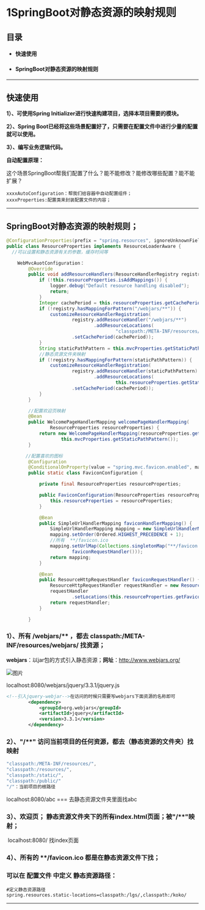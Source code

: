 # 1SpringBoot对静态资源的映射规则

## 目录

- #### 快速使用

- #### SpringBoot对静态资源的映射规则

------

## 快速使用

**1）、可使用Spring Initializer进行快速构建项目，选择本项目需要的模块。**

**2）、Spring Boot已经将这些场景配置好了，只需要在配置文件中进行少量的配置就可以使用。**

**3）、编写业务逻辑代码。**

**自动配置原理：**

这个场景SpringBoot帮我们配置了什么？能不能修改？能修改哪些配置？能不能扩展？

```
xxxxAutoConfiguration：帮我们给容器中自动配置组件；
xxxxProperties:配置类来封装配置文件的内容；
```

------

## SpringBoot对静态资源的映射规则；

```java
@ConfigurationProperties(prefix = "spring.resources", ignoreUnknownFields = false)
public class ResourceProperties implements ResourceLoaderAware {
  //可以设置和静态资源有关的参数，缓存时间等
```

```java
	WebMvcAuotConfiguration：
		@Override
		public void addResourceHandlers(ResourceHandlerRegistry registry) {
			if (!this.resourceProperties.isAddMappings()) {
				logger.debug("Default resource handling disabled");
				return;
			}
			Integer cachePeriod = this.resourceProperties.getCachePeriod();
			if (!registry.hasMappingForPattern("/webjars/**")) {
				customizeResourceHandlerRegistration(
						registry.addResourceHandler("/webjars/**")
								.addResourceLocations(
										"classpath:/META-INF/resources/webjars/")
						.setCachePeriod(cachePeriod));
			}
			String staticPathPattern = this.mvcProperties.getStaticPathPattern();
          	//静态资源文件夹映射
			if (!registry.hasMappingForPattern(staticPathPattern)) {
				customizeResourceHandlerRegistration(
						registry.addResourceHandler(staticPathPattern)
								.addResourceLocations(
										this.resourceProperties.getStaticLocations())
						.setCachePeriod(cachePeriod));
			}
		}

        //配置欢迎页映射
		@Bean
		public WelcomePageHandlerMapping welcomePageHandlerMapping(
				ResourceProperties resourceProperties) {
			return new WelcomePageHandlerMapping(resourceProperties.getWelcomePage(),
					this.mvcProperties.getStaticPathPattern());
		}

       //配置喜欢的图标
		@Configuration
		@ConditionalOnProperty(value = "spring.mvc.favicon.enabled", matchIfMissing = true)
		public static class FaviconConfiguration {

			private final ResourceProperties resourceProperties;

			public FaviconConfiguration(ResourceProperties resourceProperties) {
				this.resourceProperties = resourceProperties;
			}

			@Bean
			public SimpleUrlHandlerMapping faviconHandlerMapping() {
				SimpleUrlHandlerMapping mapping = new SimpleUrlHandlerMapping();
				mapping.setOrder(Ordered.HIGHEST_PRECEDENCE + 1);
              	//所有  **/favicon.ico 
				mapping.setUrlMap(Collections.singletonMap("**/favicon.ico",
						faviconRequestHandler()));
				return mapping;
			}

			@Bean
			public ResourceHttpRequestHandler faviconRequestHandler() {
				ResourceHttpRequestHandler requestHandler = new ResourceHttpRequestHandler();
				requestHandler
						.setLocations(this.resourceProperties.getFaviconLocations());
				return requestHandler;
			}

		}

```

### 1）、所有 /webjars/** ，都去 classpath:/META-INF/resources/webjars/ 找资源；

​	**webjars**：以jar包的方式引入静态资源；**网址**：http://www.webjars.org/

![图片](https://raw.github.com/LGSKOKO/SpringBoot_learn/master/01SpringBoot核心技术/images/8.png)

localhost:8080/webjars/jquery/3.3.1/jquery.js

```xml
<!--引入jquery-webjar-->在访问的时候只需要写webjars下面资源的名称即可
		<dependency>
			<groupId>org.webjars</groupId>
			<artifactId>jquery</artifactId>
			<version>3.3.1</version>
		</dependency>
```



### 2）、"/**" 访问当前项目的任何资源，都去（静态资源的文件夹）找映射

```java
"classpath:/META-INF/resources/", 
"classpath:/resources/",
"classpath:/static/", 
"classpath:/public/" 
"/"：当前项目的根路径
```

localhost:8080/abc ===  去静态资源文件夹里面找abc

### 3）、欢迎页； 静态资源文件夹下的所有index.html页面；被"/**"映射；

​	localhost:8080/   找index页面

### 4）、所有的 **/favicon.ico  都是在静态资源文件下找；



### 可以在  配置文件  中定义 静态资源路径：

```properties
#定义静态资源路径
spring.resources.static-locations=classpath:/lgs/,classpath:/koko/
```

------

